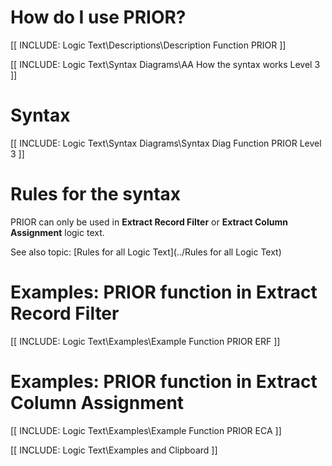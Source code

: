 
# How do I use PRIOR? 

[[ INCLUDE: Logic Text\Descriptions\Description Function PRIOR ]]

[[ INCLUDE: Logic Text\Syntax Diagrams\AA How the syntax works Level 3 ]]

# Syntax 

[[ INCLUDE: Logic Text\Syntax Diagrams\Syntax Diag Function PRIOR Level 3 ]]

# Rules for the syntax 

PRIOR can only be used in **Extract Record Filter** or **Extract Column Assignment** logic text.

See also topic: [Rules for all Logic Text](../Rules for all Logic Text) 

# Examples: PRIOR function in Extract Record Filter 

[[ INCLUDE: Logic Text\Examples\Example Function PRIOR ERF ]]

# Examples: PRIOR function in Extract Column Assignment 

[[ INCLUDE: Logic Text\Examples\Example Function PRIOR ECA ]]

[[ INCLUDE: Logic Text\Examples and Clipboard ]]
